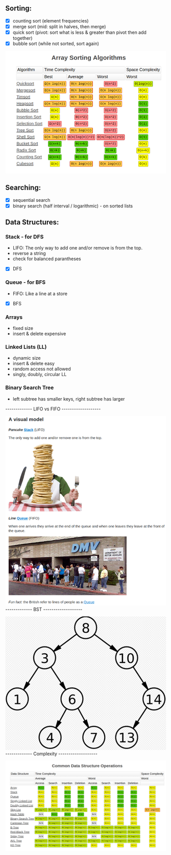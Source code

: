 ## Sorting: 
- [x] counting sort (element frequencies)
- [x] merge sort (mid: split in halves, then merge)
- [x] quick sort (pivot: sort what is less & greater than pivot then add together)
- [x] bubble sort (while not sorted, sort again)
<img src = "https://github.com/OanaIgnat/coding_practice/blob/master/complexity_sorting.png" width="700"/>


## Searching:
- [x] sequential search 
- [x] binary search (half interval / logarithmic) - on sorted lists

## Data Structures:
### Stack - for DFS
 - LIFO: The only way to add one and/or remove is from the top.
 - reverse a string
 - check for balanced parantheses
 - [x] DFS
### Queue - for BFS
 - FIFO: Like a line at a store 
 - [x] BFS
### Arrays
 - fixed size
 - insert & delete expensive
### Linked Lists (LL)
 - dynamic size
 - insert & delete easy
 - random access not allowed
 - singly, doubly, circular LL
### Binary Search Tree
 - left subtree has smaller keys, right subtree has larger

-------------  LIFO vs FIFO    -------------------

![alt text](https://github.com/OanaIgnat/coding_practice/blob/master/img/lifo_fifo.png)
-------------  BST    -------------------

![alt text](https://github.com/OanaIgnat/coding_practice/blob/master/img/binarysearchtree.png)
-------------  Complexity    -------------------

![alt text](https://github.com/OanaIgnat/coding_practice/blob/master/img/complexity_datastructures.png)


